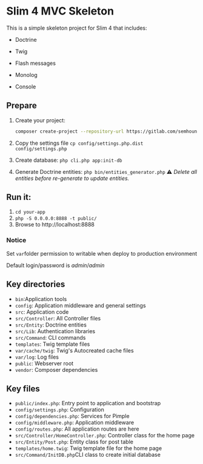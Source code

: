 # Slim 4 MVC Skeleton

This is a simple skeleton project for Slim 4 that includes:

- Doctrine

- Twig

- Flash messages

- Monolog

- Console

  

## Prepare

1. Create your project:


   ```bash
   composer create-project --repository-url https://gitlab.com/semhoun/slim3-skeleton-mvc/raw/master/packages.json -n -s dev semhoun/slim3-skeleton-mvc your-app
   ```
2. Copy the settings file `cp config/settings.php.dist config/settings.php`
3. Create database: `php cli.php app:init-db`
4. Generate Doctrine entities: `php bin/entities_generator.php`
:warning: *Delete all entities before re-generate to update entities.*

## Run it:

1. `cd your-app`
2. `php -S 0.0.0.0:8888 -t public/`
3. Browse to http://localhost:8888

### Notice

Set `var`folder permission to writable when deploy to production environment

Default login/password is *admin*/*admin*

## Key directories

* `bin`:Application tools
* `config`: Application middleware and general settings
* `src`: Application code
* `src/Controller`: All Controller files
* `src/Entity`: Doctrine entities
* `src/Lib`: Authentication libraries
* `src/Command`: CLI commands
* `templates`: Twig template files
* `var/cache/twig`: Twig's Autocreated cache files
* `var/log`: Log files
* `public`: Webserver root
* `vendor`: Composer dependencies

## Key files

* `public/index.php`: Entry point  to application and bootstrap
* `config/settings.php`: Configuration
* `config/dependencies.php`: Services for Pimple
* `config/middleware.php`: Application middleware
* `config/routes.php`: All application routes are here
* `src/Controller/HomeController.php`: Controller class for the home page
* `src/Entity/Post.php`: Entity class for post table
* `templates/home.twig`: Twig template file for the home page
* `src/Command/InitDB.php`CLI class to create initial database
